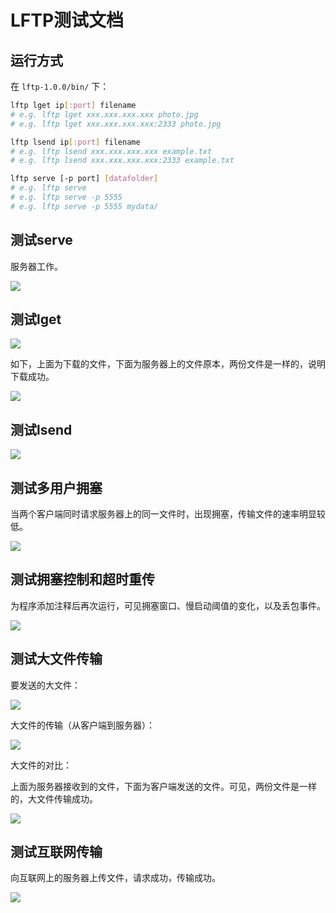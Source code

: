 # LFTP测试文档

## 运行方式

在 `lftp-1.0.0/bin/` 下：

```sh
lftp lget ip[:port] filename
# e.g. lftp lget xxx.xxx.xxx.xxx photo.jpg
# e.g. lftp lget xxx.xxx.xxx.xxx:2333 photo.jpg

lftp lsend ip[:port] filename
# e.g. lftp lsend xxx.xxx.xxx.xxx example.txt
# e.g. lftp lsend xxx.xxx.xxx.xxx:2333 example.txt

lftp serve [-p port] [datafolder]
# e.g. lftp serve
# e.g. lftp serve -p 5555
# e.g. lftp serve -p 5555 mydata/
```

## 测试serve

服务器工作。

![](test/serve.gif)

## 测试lget

![](test/lget.gif)

如下，上面为下载的文件，下面为服务器上的文件原本，两份文件是一样的，说明下载成功。

![](test/file-check.png)

## 测试lsend

![](test/lsend.gif)

## 测试多用户拥塞

当两个客户端同时请求服务器上的同一文件时，出现拥塞，传输文件的速率明显较低。

![](test/congestion.gif)

## 测试拥塞控制和超时重传

为程序添加注释后再次运行，可见拥塞窗口、慢启动阈值的变化，以及丢包事件。

![](test/timeout.jpg)

## 测试大文件传输

要发送的大文件：

![](test/big-file.png)

大文件的传输（从客户端到服务器）：

![](test/big-file-send.jpg)

大文件的对比：

上面为服务器接收到的文件，下面为客户端发送的文件。可见，两份文件是一样的，大文件传输成功。

![](test/big-file-check.png)

## 测试互联网传输

向互联网上的服务器上传文件，请求成功，传输成功。

![](test/internet.gif)

## 

